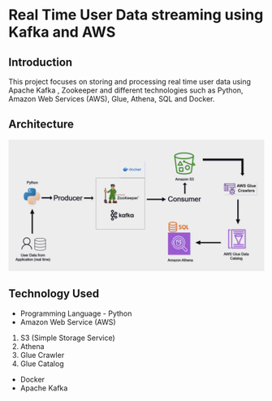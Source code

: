 # Real Time User Data streaming using Kafka and AWS

## Introduction 
This project focuses on storing and processing real time user data using Apache Kafka , Zookeeper and 
different technologies such as Python, Amazon Web Services (AWS), Glue, Athena, SQL and Docker.

## Architecture
<img src="architecture.png">

## Technology Used
- Programming Language - Python
- Amazon Web Service (AWS)
1. S3 (Simple Storage Service)
2. Athena
3. Glue Crawler
4. Glue Catalog
- Docker
- Apache Kafka
